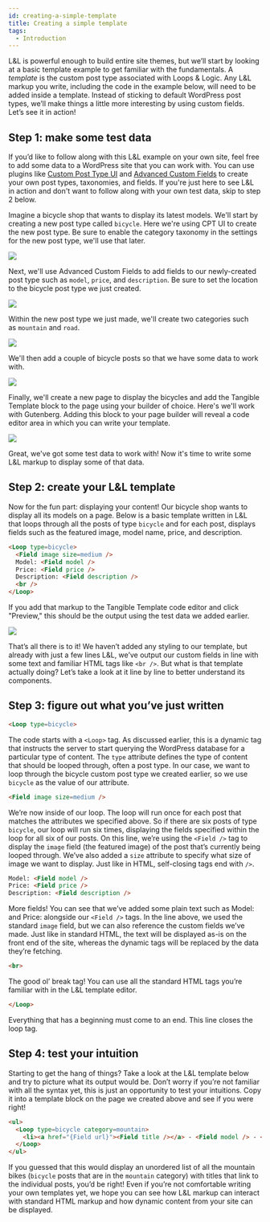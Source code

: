 ```yaml
---
id: creating-a-simple-template
title: Creating a simple template
tags:
  - Introduction
---
```

L&L is powerful enough to build entire site themes, but we’ll start by looking at a basic template example to get familiar with the fundamentals. A _template_ is the custom post type associated with Loops & Logic. Any L&L markup you write, including the code in the example below, will need to be added inside a template. Instead of sticking to default WordPress post types, we’ll make things a little more interesting by using custom fields. Let’s see it in action!

## Step 1: make some test data

If you’d like to follow along with this L&L example on your own site, feel free to add some data to a WordPress site that you can work with. You can use plugins like [Custom Post Type UI](https://wordpress.org/plugins/custom-post-type-ui) and [Advanced Custom Fields](https://wordpress.org/plugins/advanced-custom-fields) to create your own post types, taxonomies, and fields. If you're just here to see L&L in action and don't want to follow along with your own test data, skip to step 2 below.

Imagine a bicycle shop that wants to display its latest models. We'll start by creating a new post type called `bicycle`. Here we're using CPT UI to create the new post type. Be sure to enable the category taxonomy in the settings for the new post type, we'll use that later.

![](./rtwucnqHlxhUGfoJ0FrTntl9J.png)  

  

Next, we'll use Advanced Custom Fields to add fields to our newly-created post type such as `model`, `price`, and `description`. Be sure to set the location to the bicycle post type we just created.

![](./R6avbfUQ5FQhBepJqtLz2sSsG.png)  

  

Within the new post type we just made, we'll create two categories such as `mountain` and `road`.

![](./ANREBKkXNOXrSR4nvINH2VCo2.png)

  

We'll then add a couple of bicycle posts so that we have some data to work with.  

![](./GQlwubvKiNXLsltJMV9kAFaLk.png)

  

Finally, we'll create a new page to display the bicycles and add the Tangible Template block to the page using your builder of choice. Here's we'll work with Gutenberg. Adding this block to your page builder will reveal a code editor area in which you can write your template.  

![](./MNVWtbmiS2BIHNJ1tPYxisWnq.png)  

  

Great, we've got some test data to work with! Now it's time to write some L&L markup to display some of that data.  

## Step 2: create your L&L template

Now for the fun part: displaying your content! Our bicycle shop wants to display all its models on a page. Below is a basic template written in L&L that loops through all the posts of type `bicycle` and for each post, displays fields such as the featured image, model name, price, and description.

```html
<Loop type=bicycle>
  <Field image size=medium />
  Model: <Field model />
  Price: <Field price />
  Description: <Field description />
  <br />
</Loop>
```

If you add that markup to the Tangible Template code editor and click "Preview," this should be the output using the test data we added earlier.

![](./jy7OQ4bYJFttbpPTxWNRm9Dmq.png)  

That’s all there is to it! We haven’t added any styling to our template, but already with just a few lines L&L, we’ve output our custom fields in line with some text and familiar HTML tags like `<br />`. But what is that template actually doing? Let’s take a look at it line by line to better understand its components.

## Step 3: figure out what you’ve just written

```html
<Loop type=bicycle>
```

The code starts with a `<Loop>` tag. As discussed earlier, this is a dynamic tag that instructs the server to start querying the WordPress database for a particular type of content. The `type` attribute defines the type of content that should be looped through, often a post type. In our case, we want to loop through the bicycle custom post type we created earlier, so we use `bicycle` as the value of our attribute.

```html
<Field image size=medium />
```

We’re now inside of our loop. The loop will run once for each post that matches the attributes we specified above. So if there are six posts of type `bicycle`, our loop will run six times, displaying the fields specified within the loop for all six of our posts. On this line, we’re using the `<Field />` tag to display the `image` field (the featured image) of the post that’s currently being looped through. We’ve also added a `size` attribute to specify what size of image we want to display. Just like in HTML, self-closing tags end with `/>`.

```html
Model: <Field model />
Price: <Field price />
Description: <Field description />
```

More fields! You can see that we’ve added some plain text such as Model: and Price: alongside our `<Field />` tags. In the line above, we used the standard `image` field, but we can also reference the custom fields we’ve made. Just like in standard HTML, the text will be displayed as-is on the front end of the site, whereas the dynamic tags will be replaced by the data they’re fetching.

```html
<br>
```

The good ol’ break tag! You can use all the standard HTML tags you’re familiar with in the L&L template editor.

```html
</Loop>
```

Everything that has a beginning must come to an end. This line closes the loop tag.

## Step 4: test your intuition

Starting to get the hang of things? Take a look at the L&L template below and try to picture what its output would be. Don’t worry if you’re not familiar with all the syntax yet, this is just an opportunity to test your intuitions. Copy it into a template block on the page we created above and see if you were right!

```html
<ul>
  <Loop type=bicycle category=mountain>
    <li><a href="{Field url}"><Field title /></a> - <Field model /> - <Field price /></li>
  </Loop>
</ul>
```

If you guessed that this would display an unordered list of all the mountain bikes (`bicycle` posts that are in the `mountain` category) with titles that link to the individual posts, you’d be right! Even if you’re not comfortable writing your own templates yet, we hope you can see how L&L markup can interact with standard HTML markup and how dynamic content from your site can be displayed.